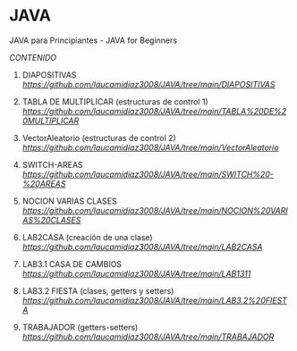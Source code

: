 # JAVA
JAVA para Principiantes - 
JAVA for Beginners

*CONTENIDO*

1. DIAPOSITIVAS *https://github.com/laucamidiaz3008/JAVA/tree/main/DIAPOSITIVAS*

2. TABLA DE MULTIPLICAR (estructuras de control 1) *https://github.com/laucamidiaz3008/JAVA/tree/main/TABLA%20DE%20MULTIPLICAR*

3. VectorAleatorio (estructuras de control 2) *https://github.com/laucamidiaz3008/JAVA/tree/main/VectorAleatorio* 

4. SWITCH-AREAS *https://github.com/laucamidiaz3008/JAVA/tree/main/SWITCH%20-%20AREAS* 

5. NOCION VARIAS CLASES *https://github.com/laucamidiaz3008/JAVA/tree/main/NOCION%20VARIAS%20CLASES* 

6. LAB2CASA (creación de una clase) *https://github.com/laucamidiaz3008/JAVA/tree/main/LAB2CASA* 

7. LAB3.1 CASA DE CAMBIOS *https://github.com/laucamidiaz3008/JAVA/tree/main/LAB1311*

8. LAB3.2 FIESTA (clases, getters y setters) *https://github.com/laucamidiaz3008/JAVA/tree/main/LAB3.2%20FIESTA*

9. TRABAJADOR (getters-setters) *https://github.com/laucamidiaz3008/JAVA/tree/main/TRABAJADOR*
